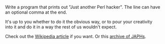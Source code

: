Write a program that prints out "Just another Perl hacker". The line can have
an optional comma at the end.

It's up to you whether to do it the obvious way, or to pour your creativity into
it and do it in a way the rest of us wouldn't expect.

Check out the [Wikipedia
article](https://en.wikipedia.org/wiki/Just_another_Perl_hacker) if you want.
Or this [archive of JAPHs](http://www.cpan.org/misc/japh).
